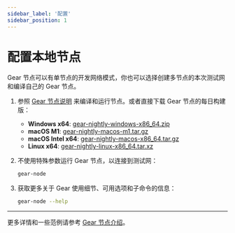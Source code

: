 ```yaml
---
sidebar_label: '配置'
sidebar_position: 1
---
```


# 配置本地节点

Gear 节点可以有单节点的开发网络模式，你也可以选择创建多节点的本次测试网和编译自己的 Gear 节点。

1. 参照 [Gear 节点说明](https://github.com/gear-tech/gear/tree/master/node#readme) 来编译和运行节点。或者直接下载 Gear 节点的每日构建版：

    - **Windows x64**: [gear-nightly-windows-x86_64.zip](https://builds.gear.rs/gear-nightly-windows-x86_64.zip)
    - **macOS M1**: [gear-nightly-macos-m1.tar.gz](https://builds.gear.rs/gear-nightly-macos-m1.tar.gz)
    - **macOS Intel x64**: [gear-nightly-macos-x86_64.tar.gz](https://builds.gear.rs/gear-nightly-macos-x86_64.tar.gz)
    - **Linux x64**: [gear-nightly-linux-x86_64.tar.xz](https://builds.gear.rs/gear-nightly-linux-x86_64.tar.xz)


2. 不使用特殊参数运行 Gear 节点，以连接到测试网：

   ```bash
   gear-node
   ```

3. 获取更多关于 Gear 使用细节、可用选项和子命令的信息：

    ```bash
    gear-node --help
    ```

***

更多详情和一些范例请参考 [Gear 节点介绍](https://github.com/gear-tech/gear/tree/master/node)。
